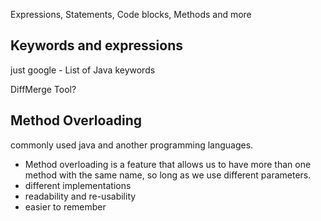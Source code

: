 Expressions, Statements, Code blocks, Methods and more

Keywords and expressions
------------------------
just google - List of Java keywords

DiffMerge Tool?

Method Overloading
------------------
commonly used java and another programming languages.
- Method overloading is a feature that allows us to have more than one method with the same name, so long as we use different parameters.
- different implementations
- readability and re-usability
- easier to remember
